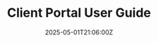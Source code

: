 ---
title: Client Portal User Guide
linkTitle: Client Portal User Guide
date: '2025-05-01T21:06:00Z'
weight: 1
description: Guide for navigating the Client Portal includes sections on account management,
  project handling, invoice processing, support access, and security measures to enhance
  user experience and ensure data protection.
draft: false
ref: client-portal-user-guide
---